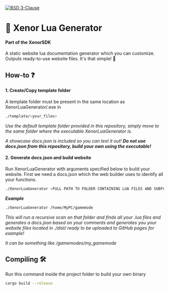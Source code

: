 [![BSD 3-Clause](https://img.shields.io/badge/License-BSD3-Claus.svg)](https://opensource.org/license/bsd-3-clause)

# 📖 Xenor Lua Generator
#### Part of the XenorSDK

A static website lua documentation generator which you can customize. Outputs ready-to-use website files. It's that simple! 🚀

## How-to ❓

#### 1. Create/Copy template folder

A template folder must be present in the same location as XenorLuaGenerator/.exe in
```bash
./template/<your_files>
```
*Use the default template folder provided in this repository, simply move to the same folder where the executable XenorLuaGenerator is.*

*A showcase docs.json is included so you can test it out! **Do not use docs.json from this repository, build your own using the executable!***

#### 2. Generate docs.json and build website

Run XenorLuaGenerator with arguments specified below to build your website.
First we need a docs.json which the web builder uses to identify all your functions.
```bash
./XenorLuaGenerator <FULL PATH TO FOLDER CONTAINING LUA FILES AND SUBFOLDERS>
```

***Example***
```bash
./XenorLuaGenerator /home/MyPC/gamemode
```

*This will run a recursive scan on that folder and finds all your .lua files and generates a docs.json based on your comments and generates you your website files located in ./dist/<FINAL WEBSITE FILES> ready to be uploaded to GitHub pages for example!*

*It can be something like <PATH TO GMOD>/gamemodes/my_gamemode*

## Compiling 🛠

Run this command inside the project folder to build your own binary
```bash
cargo build --release
```
